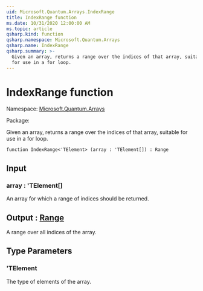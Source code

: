 ```yaml
---
uid: Microsoft.Quantum.Arrays.IndexRange
title: IndexRange function
ms.date: 10/31/2020 12:00:00 AM
ms.topic: article
qsharp.kind: function
qsharp.namespace: Microsoft.Quantum.Arrays
qsharp.name: IndexRange
qsharp.summary: >-
  Given an array, returns a range over the indices of that array, suitable
  for use in a for loop.
---
```


# IndexRange function

Namespace: [Microsoft.Quantum.Arrays](xref:Microsoft.Quantum.Arrays)

Package: [](https://nuget.org/packages/)


Given an array, returns a range over the indices of that array, suitablefor use in a for loop.

```qsharp
function IndexRange<'TElement> (array : 'TElement[]) : Range
```


## Input

### array : 'TElement[]

An array for which a range of indices should be returned.



## Output : [Range](xref:microsoft.quantum.lang-ref.range)

A range over all indices of the array.

## Type Parameters

### 'TElement

The type of elements of the array.